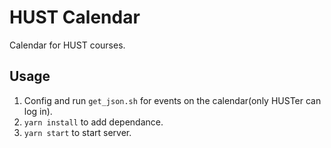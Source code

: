 # HUST Calendar
Calendar for HUST courses.
## Usage
1. Config and run `get_json.sh` for events on the calendar(only HUSTer can log in).
2. `yarn install` to add dependance.
3. `yarn start` to start server.